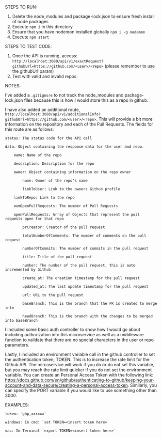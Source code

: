 STEPS TO RUN:

1. Delete the node_modules and package-lock.json to ensure fresh install of node packages
2. Execute `npm i` in this directory
3. Ensure that you have nodemon installed globally `npm i -g nodemon`
4. Execute `npm start`


STEPS TO TEST CODE:

1. Once the API is running, access: `http://localhost:3000/api/v1/exactRequest?githubUrl=https://github.com/<user>/<repo>` (please remember to use the githubUrl param)
2. Test with valid and invalid repos.


NOTES:


I've added a `.gitignore` to not track the node_modules and package-lock.json files because this 
is how I would store this as a repo in github.


I have also added an additional route, `http://localhost:3000/api/v1/additionalInfo?githubUrl=https://github.com/<user>/<repo>`. This will 
provide a bit more information on the repository and each of the Pull Requests. The fields for this route are as follows:


    status: The status code for the API call

    data: Object containing the response data for the user and repo.

        name: Name of the repo

        description: Description for the repo

        owner: Object containing information on the repo owner

            name: Owner of the repo's name

            linkToUser: Link to the owners Github profile

        linkToRepo: Link to the repo

        numOpenPullRequests: The number of Pull Requests

        openPullRequests: Array of Objects that represent the pull requests open for that repo

            prCreator: Creator of the pull request

            totalNumberOfComments: The number of comments on the pull request

            numberOfCommits: The number of commits in the pull request

            title: Title of the pull request

            number: The number of the pull request, this is auto incremented by Github

            create_at: The creation timestamp for the pull request

            updated_at: The last update timestamp for the pull request

            url: URL to the pull request

            baseBranch: This is the branch that the PR is created to merge into

            headBranch: This is the branch with the changes to be merged into baseBranch
        

I included some basic auth controller to show how I would go about including authorization into this microservice
as well as a middleware function to validate that there are no special characters in the user or repo parameters.


Lastly, I included an environment variable call in the github controller to set the authentication token, TOKEN. This is to increase the rate limit 
for the Github API. The mircoservice will work if you do or do not set this variable, but you may reach the rate limit quicker if you do not set the environment 
variable. You can create an Personal Access Token with the following link: https://docs.github.com/en/github/authenticating-to-github/keeping-your-account-and-data-secure/creating-a-personal-access-token. 
Similarly, you can specify the PORT variable if you would like to use something other than 3000.


EXAMPLES:

    token: `ghp_xxxxxx`
    
    windows: In cmd: `set TOKEN=<insert token here>`
    
    mac: In Terminal `export TOKEN=<insert token here>`
    
